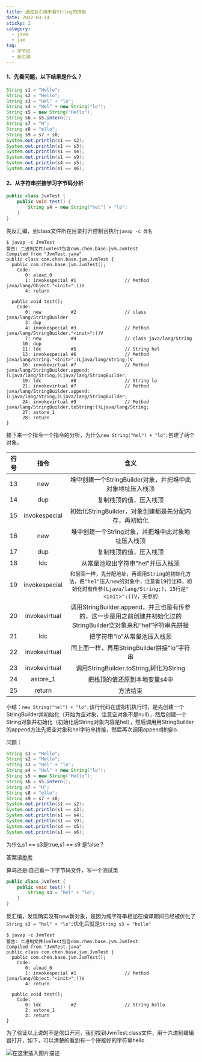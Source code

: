 ```yaml
---
title: 通过反汇编来看String的拼接
date: 2022-03-14  
sticky: 2
category:
  - java
  - jvm
tag:
  - 字节码
  - 反汇编
---
```


#### 1、先看问题，以下结果是什么？

```java
String s1 = "Hello";
String s2 = "Hello";
String s3 = "Hel" + "lo";
String s4 = "Hel" + new String("lo");
String s5 = new String("Hello");
String s6 = s5.intern();
String s7 = "H";
String s8 = "ello";
String s9 = s7 + s8;
System.out.println(s1 == s2);  
System.out.println(s1 == s3);  
System.out.println(s1 == s4);  
System.out.println(s1 == s9);  
System.out.println(s4 == s5); 
System.out.println(s1 == s6); 
```



#### 2、从字符串拼接学习字节码分析

```java
public class JvmTest {
    public void test() {
        String s4 = new String("hel") + "lo";
    }
}
```

先反汇编，到class文件所在目录打开控制台执行`javap -c 类名`

```shell
$ javap -c JvmTest
警告: 二进制文件JvmTest包含com.chen.base.jvm.JvmTest
Compiled from "JvmTest.java"
public class com.chen.base.jvm.JvmTest {
  public com.chen.base.jvm.JvmTest();
    Code:
       0: aload_0
       1: invokespecial #1                  // Method java/lang/Object."<init>":()V
       4: return

  public void test();
    Code:
       0: new           #2                  // class java/lang/StringBuilder
       3: dup
       4: invokespecial #3                  // Method java/lang/StringBuilder."<init>":()V
       7: new           #4                  // class java/lang/String
      10: dup
      11: ldc           #5                  // String hel
      13: invokespecial #6                  // Method java/lang/String."<init>":(Ljava/lang/String;)V
      16: invokevirtual #7                  // Method java/lang/StringBuilder.append:(Ljava/lang/String;)Ljava/lang/StringBuilder;
      19: ldc           #8                  // String lo
      21: invokevirtual #7                  // Method java/lang/StringBuilder.append:(Ljava/lang/String;)Ljava/lang/StringBuilder;
      24: invokevirtual #9                  // Method java/lang/StringBuilder.toString:()Ljava/lang/String;
      27: astore_1
      28: return
}
```

接下来一个指令一个指令的分析，为什么`new String("hel") + "lo";`创建了两个对象。

| 行号 |     指令      |                             含义   |
| :--: | :-----------: | :----------------------------------------------------------: |
|  13  |      new      |  堆中创建一个StringBuilder对象，并把堆中此对象地址压入栈顶   |
|  14  |      dup      |                    复制栈顶的值，压入栈顶                    |
|  15  | invokespecial |    初始化StringBuilder，对象创建都是先分配内存，再初始化     |
|  16  |      new      |      堆中创建一个String对象，并把堆中此对象地址压入栈顶      |
|  17  |      dup      |                    复制栈顶的值，压入栈顶                    |
|  18  |      ldc      |              从常量池取出字符串"hel"并压入栈顶               |
|  19  | invokespecial | `和前面一样，先分配地址，再调用String的初始化方法，把"hel"压入new的对象中，注意看19行注释，初始化时有传参(Ljava/lang/String;)，15行是"<init>":()V，无参的` |
|  20  | invokevirtual | 调用StringBuilder.append，并且也是有传参的，这一步是用之前创建并初始化过的StringBuilder空对象来和“hel”字符串先拼接 |
|  21  |      ldc      |                 把字符串“lo”从常量池压入栈顶                 |
|  22  | invokevirtual |         同上面一样，再用StringBuilder拼接“lo”字符串          |
|  23  | invokevirtual |           调用StringBuilder.toString,转化为String            |
|  24  |   astore_1    |                 把栈顶的值还原到本地变量s4中                 |
|  25  |    return     |                           方法结束                           |

小结：`new String("hel") + "lo";`该行代码在虚拟机执行时，是先创建一个StringBuilder并初始化（开始为空对象，注意空对象不是null），然后创建一个String对象并初始化（初始化后String对象内容是hel），然后调用用StringBuilder的append方法先把空对象和hel字符串拼接，然后再次调用append拼接lo.

问题：

```java
String s1 = "Hello";
String s2 = "Hello";
String s3 = "Hel" + "lo";
String s4 = "Hel" + new String("lo");
String s5 = new String("Hello");
String s6 = s5.intern();
String s7 = "H";
String s8 = "ello";
String s9 = s7 + s8;
System.out.println(s1 == s2);  
System.out.println(s1 == s3);  
System.out.println(s1 == s4);  
System.out.println(s1 == s9);  
System.out.println(s4 == s5); 
System.out.println(s1 == s6); 
```

为什么s1 == s3是true,s1 == s9 是false？

答案请[参考](http://www.ifcoding.com/archives/284.html)

算鸟还是i自己看一下字节码文件，写一个测试类

```java
public class JvmTest {
    public void test() {
        String s3 = "hel" + "lo";
    }
}
```

反汇编，发现确实没有new新对象，是因为纯字符串相加在编译期间已经被优化了```String s3 = "hel" + "lo";```优化后就是```String s3 = "hello"```

```shell
$ javap -c JvmTest
警告: 二进制文件JvmTest包含com.chen.base.jvm.JvmTest
Compiled from "JvmTest.java"
public class com.chen.base.jvm.JvmTest {
  public com.chen.base.jvm.JvmTest();
    Code:
       0: aload_0
       1: invokespecial #1                  // Method java/lang/Object."<init>":()V
       4: return

  public void test();
    Code:
       0: ldc           #2                  // String hello
       2: astore_1
       3: return
}

```

为了验证以上说的不是信口开河，我们找到JvmTest.class文件，用十六进制编辑器打开，如下，可以清楚的看到有一个拼接好的字符窜hello

![在这里插入图片描述](https://afatpig.oss-cn-chengdu.aliyuncs.com/blog/7357c73b3cda41c0bd78dc7f0304b048.png)
